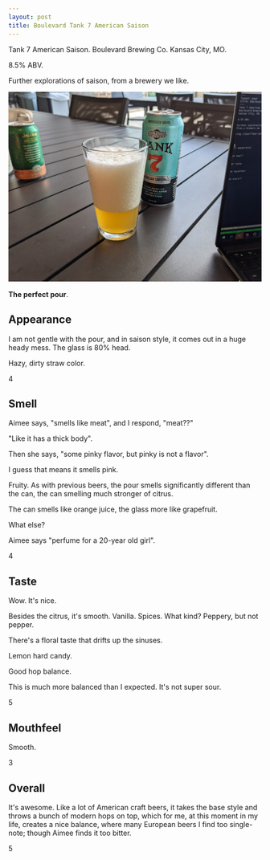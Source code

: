 ```yaml
---
layout: post
title: Boulevard Tank 7 American Saison
---
```

Tank 7 American Saison.
Boulevard Brewing Co.
Kansas City, MO.

8.5% ABV.

Further explorations of saison,
from a brewery we like.

<img class="beer-photo" src="/beer/images/2021-05-19-boulevard-tank-7-american-saison.jpg"/>

**The perfect pour**.


## Appearance

I am not gentle with the pour,
and in saison style,
it comes out in a huge heady mess.
The glass is 80% head.

Hazy, dirty straw color.

4


## Smell

Aimee says,
"smells like meat",
and I respond,
"meat??"

"Like it has a thick body".

Then she says,
"some pinky flavor,
but pinky is not a flavor".

I guess that means it smells pink.

Fruity.
As with previous beers,
the pour smells significantly different than the can,
the can smelling much stronger of citrus.

The can smells like orange juice,
the glass more like grapefruit.

What else?

Aimee says "perfume for a 20-year old girl".

4


## Taste

Wow. It's nice.

Besides the citrus,
it's smooth.
Vanilla.
Spices.
What kind?
Peppery, but not pepper.

There's a floral taste that drifts up the sinuses.

Lemon hard candy.

Good hop balance.

This is much more balanced than I expected.
It's not super sour.

5


## Mouthfeel

Smooth.

3


## Overall

It's awesome.
Like a lot of American craft beers,
it takes the base style and throws a bunch of modern hops on top,
which for me,
at this moment in my life,
creates a nice balance,
where many European beers I find too single-note;
though Aimee finds it too bitter.

5

